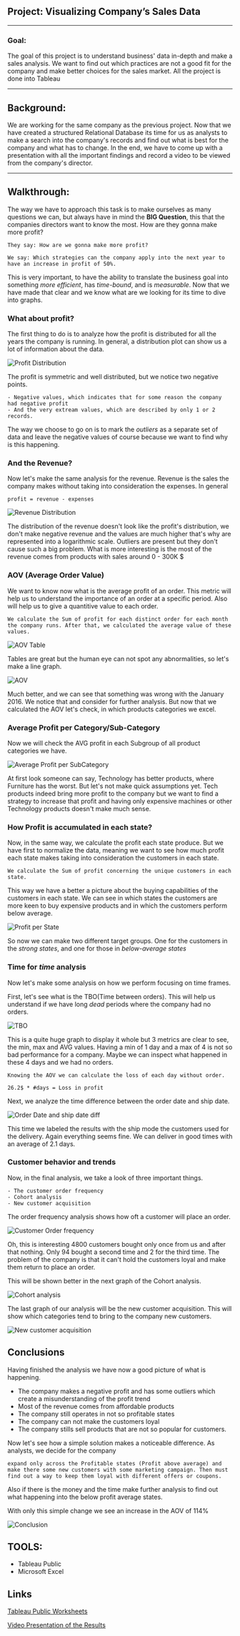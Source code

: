 ## Project: Visualizing Company’s Sales Data 
***
### Goal: 
The goal of this project is to understand business' data in-depth and make a sales analysis. We want to find out which practices are not a good fit for the company and make better choices for the sales market. All the project is done into Tableau 
***
## Background: 
We are working for the same company as the previous project. Now that we have created a structured Relational Database its time for us as analysts to make a search into the company's records and find out what is best for the company and what has to change. In the end, we have to come up with a presentation with all the important findings and record a video to be viewed from the company's director.
***
## Walkthrough:

The way we have to approach this task is to make ourselves as many questions we can, but always have in mind the **BIG Question**, this that the companies directors want to know the most. How are they gonna make more profit?
```
They say: How are we gonna make more profit?

We say: Which strategies can the company apply into the next year to have an increase in profit of 50%.
```
This is very important, to have the ability to translate the business goal into something *more efficient*, has *time-bound*, and is *measurable*. Now that we have made that clear and we know what are we looking for its time to dive into graphs.

### What about profit?
The first thing to do is to analyze how the profit is distributed for all the years the company is running. In general, a distribution plot can show us a lot of information about the data.

![Profit Distribution](Data/Images/profit_distribution.png)

The profit is symmetric and well distributed, but we notice two negative points. 

    - Negative values, which indicates that for some reason the company had negative profit
    - And the very extream values, which are described by only 1 or 2 records.

The way we choose to go on is to mark the *outliers* as a separate set of data and leave the negative values of course because we want to find why is this happening.

### And the Revenue?

Now let's make the same analysis for the revenue.  Revenue is the sales the company makes without taking into consideration the expenses. In general 
```
profit = revenue - expenses
```

![Revenue Distribution](Data/Images/revenue_distribution.png)


The distribution of the revenue doesn't look like the profit's distribution, we don't make negative revenue and the values are much higher that's why are represented into a logarithmic scale. Outliers are present but they don't cause such a big problem. What is more interesting is the most of the revenue comes from products with sales around 0 - 300K $


### AOV (Average Order Value)
We want to know now what is the average profit of an order. This metric will help us to understand the importance of an order at a specific period. Also will help us to give a quantitive value to each order. 
```
We calculate the Sum of profit for each distinct order for each month the company runs. After that, we calculated the average value of these values.
```
![AOV Table](Data/Images/average_order_value_table.png)

Tables are great but the human eye can not spot any abnormalities, so let's make a line graph.

![AOV](Data/Images/average_order_value.png)

Much better, and we can see that something was wrong with the January 2016. We notice that and consider for further analysis. But now that we calculated the AOV let's check, in which products categories we excel.

### Average Profit per Category/Sub-Category   

Now we will check the AVG profit in each Subgroup of all product categories we have.

![Average Profit per SubCategory](Data/Images/average_profit_Subcategory.png)

At first look someone can say, Technology has better products, where Furniture has the worst. But let's not make quick assumptions yet. Tech products indeed bring more profit to the company but we want to find a strategy to increase that profit and having only expensive machines or other Technology products doesn't make much sense.

### How Profit is accumulated in each state?
Now, in the same way, we calculate the profit each state produce. But we have first to normalize the data, meaning we want to see how much profit each state makes taking into consideration the customers in each state.

```
We calculate the Sum of profit concerning the unique customers in each state.
```

This way we have a better a picture about the buying capabilities of the customers in each state. We can see in which states the customers are more keen to buy expensive products and in which the customers perform below average.

![Profit per State](Data/Images/profit_state.png)

So now we can make two different target groups. One for the customers in the *strong states*, and one for those in *below-average states*

### Time for *time* analysis
Now let's make some analysis on how we perform focusing on time frames.

First, let's see what is the TBO(Time between orders). This will help us understand if we have long *dead* periods where the company had no orders. 


![TBO](Data/Images/time_between_orders.png)

This is a quite huge graph to display it whole but 3 metrics are clear to see, the min, max and AVG values. Having a min of 1 day and a max of 4 is not so bad performance for a company. Maybe we can inspect what happened in these 4 days and we had no orders.

```
Knowing the AOV we can calculate the loss of each day without order.

26.2$ * #days = Loss in profit

```

Next, we analyze the time difference between the order date and ship date.

![Order Date and ship date diff](Data/Images/time_between_orders_ship.png)

This time we labeled the results with the ship mode the customers used for the delivery. Again everything seems fine. We can deliver in good times with an average of 2.1 days.


### Customer behavior and trends
Now, in the final analysis, we take a look of three important things.

    - The customer order frequency
    - Cohort analysis
    - New customer acquisition

The order frequency analysis shows how oft a customer will place an order.

![Customer Order frequency](Data/Images/customer_order_frequency.png)

Oh, this is interesting 4800 customers bought only once from us and after that nothing. Only 94 bought a second time and 2 for the third time. The problem of the company is that it can't hold the customers loyal and make them return to place an order.

This will be shown better in the next graph of the Cohort analysis.

![Cohort analysis](Data/Images/cohort_analysis.png)

The last graph of our analysis will be the new customer acquisition. This will show which categories tend to bring to the company new customers.

![New customer acquisition](Data/Images/new_customers.png)

## Conclusions

Having finished the analysis we have now a good picture of what is happening. 

- The company makes a negative profit and has some outliers which create a misunderstanding of the profit trend
- Most of the revenue comes from affordable products
- The company still operates in not so profitable states
- The company can not make the customers loyal
- The company stills sell products that are not so popular for customers.

Now let's see how a simple solution makes a noticeable difference. As analysts, we decide for the company
```
expand only across the Profitable states (Profit above average) and make there some new customers with some marketing campaign. Then must find out a way to keep them loyal with different offers or coupons. 
```
Also if there is the money and the time make further analysis to find out what happening into the below profit average states.

With only this simple change we see an increase in the AOV of 114%

![Conclusion](Data/Images/conlusion.png)


## TOOLS:
- Tableau Public
- Microsoft  Excel

## Links
[Tableau Public Worksheets](https://public.tableau.com/profile/dimitrios7639#!/)

[Video Presentation of the Results](https://www.loom.com/share/098c90bb003a4bfcb77beff67323ffb4)
